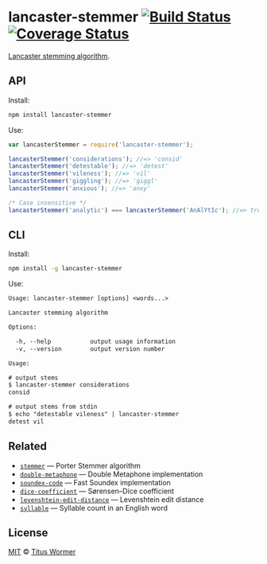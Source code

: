 # lancaster-stemmer [![Build Status][travis-badge]][travis] [![Coverage Status][codecov-badge]][codecov]

[Lancaster stemming algorithm][source].

## API

Install:

```bash
npm install lancaster-stemmer
```

Use:

```js
var lancasterStemmer = require('lancaster-stemmer');

lancasterStemmer('considerations'); //=> 'consid'
lancasterStemmer('detestable'); //=> 'detest'
lancasterStemmer('vileness'); //=> 'vil'
lancasterStemmer('giggling'); //=> 'giggl'
lancasterStemmer('anxious'); //=> 'anxy'

/* Case insensitive */
lancasterStemmer('analytic') === lancasterStemmer('AnAlYtIc'); //=> true
```

## CLI

Install:

```sh
npm install -g lancaster-stemmer
```

Use:

```txt
Usage: lancaster-stemmer [options] <words...>

Lancaster stemming algorithm

Options:

  -h, --help           output usage information
  -v, --version        output version number

Usage:

# output stems
$ lancaster-stemmer considerations
consid

# output stems from stdin
$ echo "detestable vileness" | lancaster-stemmer
detest vil
```

## Related

*   [`stemmer`](https://github.com/wooorm/stemmer)
    — Porter Stemmer algorithm
*   [`double-metaphone`](https://github.com/wooorm/double-metaphone)
    — Double Metaphone implementation
*   [`soundex-code`](https://github.com/wooorm/soundex-code)
    — Fast Soundex implementation
*   [`dice-coefficient`](https://github.com/wooorm/dice-coefficient)
    — Sørensen–Dice coefficient
*   [`levenshtein-edit-distance`](https://github.com/wooorm/levenshtein-edit-distance)
    — Levenshtein edit distance
*   [`syllable`](https://github.com/wooorm/syllable)
    — Syllable count in an English word

## License

[MIT][license] © [Titus Wormer][author]

<!-- Definitions -->

[travis-badge]: https://img.shields.io/travis/wooorm/lancaster-stemmer.svg

[travis]: https://travis-ci.org/wooorm/lancaster-stemmer

[codecov-badge]: https://img.shields.io/codecov/c/github/wooorm/lancaster-stemmer.svg

[codecov]: https://codecov.io/github/wooorm/lancaster-stemmer

[license]: LICENSE

[author]: http://wooorm.com

[source]: http://web.archive.org/web/20140827005744/http://www.comp.lancs.ac.uk/computing/research/stemming/index.htm
